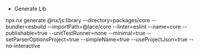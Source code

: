 - Generate Lib

npx nx generate @nx/js:library --directory=packages/core --bundler=esbuild --importPath=@lace/core --linter=eslint --name=core --publishable=true --unitTestRunner=none --minimal=true --setParserOptionsProject=true --simpleName=true --useProjectJson=true --no-interactive